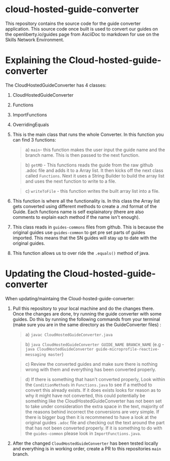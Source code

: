 # cloud-hosted-guide-converter
This repository contains the source code for the guide converter application. This source code once built is used to convert our guides on the openliberty.io/guides page from AsciiDoc to markdown for use on the Skills Network Environment.


# Explaining the Cloud-hosted-guide-converter
The CloudHostedGuideConverter has 4 classes:
  1. CloudHostedGuideConverter
  2. Functions
  3. ImportFunctions
  4. OverridingEquals
  
1. This is the main class that runs the whole Converter. In this function you can find 3 functions:
   >a) `main`- this function makes the user input the guide name and the branch name. This is then passed to the next function.
   
   >b) `getMD` - This functions reads the guide from the raw github .adoc file and adds it to a Array list. It then kicks off the next class called `Functions`.        Next it uses a String Builder to build the array list and uses the next function to write to a file.
   
   >c) `writeToFile` - this function writes the built array list into a file.
  
 2. This function is where all the functionality is. In this class the Array list gets converted using different methods to create a .md format of the Guide. Each functions name is self explainatory (there are also comments to explain each method if the name isn't enough).
 3. This class reads in `guides-commons` files from github. This is because the original guides use `guides-common` to get pre set parts of guides imported. This means that the SN guides will stay up to date with the original guides.
 4. This function allows us to over ride the `.equals()` method of java.
 
 

# Updating the Cloud-hosted-guide-converter
When updating/maintaing the Cloud-hosted-guide-converter:
1. Pull this repository to your local machine and do the changes there. Once the changes are done, try running the guide converter with some guides. Do this by running the following commands from your terminal (make sure you are in the same directory as the GuideConverter files) :
   >a) `javac CloudHostedGuideConverter.java`
  
   >b) `java CloudHostedGuideConverter GUIDE_NAME BRANCH_NAME` (e.g - `java CloudHostedGuideConverter guide-microprofile-reactive-messaging master`) 
  
   >c) Review the converted guides and make sure there is nothing wrong with them and everything has been converted properly.
  
   >d) If there is something that hasn't converted properly, Look within the `ConditionMethods` in `Functions.java` to see if a method to convert this already      exists. If it does exists looks for reason as to why it might have not converted, this could potentially be something like the CloudHostedGuideConverter has not been set to take under consideration the extra space in the text, majority of the reasons behind incorrect the conversions are very simple. If there is bigger bug then it is recommened to have a look at the original guides `.adoc` file and checking out the text around the part that has not been converted properly. If it is something to do with the `guides-common` please look in `ImportFunctions.java`.
  2. After the changed `CloudHostedGuideConverter` has been tested locally and everything is in working order, create a PR to this repositories `main` branch.
